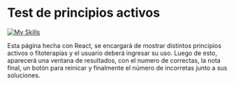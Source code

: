 # Test de principios activos
[![My Skills](https://skillicons.dev/icons?i=react,js,html,css)](https://skillicons.dev)

Esta página hecha con React, se encargará de mostrar distintos principios activos o fitoterapias y el usuario deberá ingresar su uso.
Luego de esto, aparecerá una ventana de resultados, con el numero de correctas, la nota final, un botón para reinicar y finalmente el número de incorretas junto a sus soluciones.